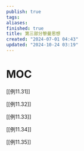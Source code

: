 ```yaml
---
publish: true
tags: 
aliases: 
finished: true
title: 第三部分黎曼思想
created: "2024-07-01 04:43"
updated: "2024-10-24 03:19"
---
```


# MOC

[[例11.31]]

[[例11.32]]

[[例11.33]]

[[例11.34]]

[[例11.35]]
